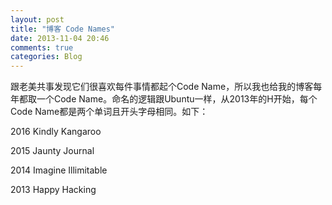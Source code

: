 ```yaml
---
layout: post
title: "博客 Code Names"
date: 2013-11-04 20:46
comments: true
categories: Blog
---
```


跟老美共事发现它们很喜欢每件事情都起个Code Name，所以我也给我的博客每年都取一个Code Name。命名的逻辑跟Ubuntu一样，从2013年的H开始，每个Code Name都是两个单词且开头字母相同。如下：

<!-- more -->

2016 Kindly Kangaroo

2015 Jaunty Journal

2014 Imagine Illimitable

2013 Happy Hacking
